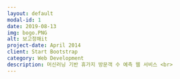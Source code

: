 ```yaml
---
layout: default
modal-id: 1
date: 2019-08-13
img: bogo.PNG
alt: 보고정해it
project-date: April 2014
client: Start Bootstrap
category: Web Development
description: 머신러닝 기반 휴가지 방문객 수 예측 웹 서비스 <br>
---
```


